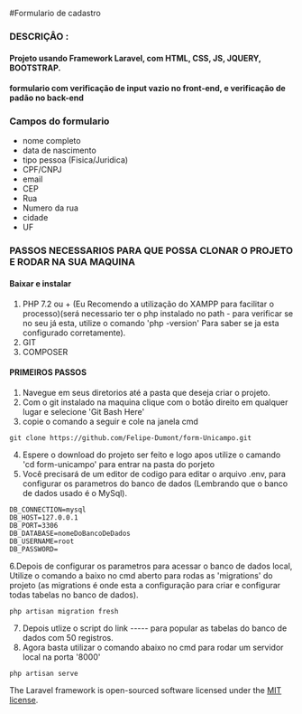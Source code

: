 #Formulario de cadastro

### DESCRIÇÂO :

#### Projeto usando Framework Laravel, com HTML, CSS, JS, JQUERY, BOOTSTRAP.

#### formulario com verificação de input vazio no front-end, e verificação de padão no back-end

### Campos do formulario

-   nome completo
-   data de nascimento
-   tipo pessoa (Fisica/Juridica)
-   CPF/CNPJ
-   email
-   CEP
-   Rua
-   Numero da rua
-   cidade
-   UF

### PASSOS NECESSARIOS PARA QUE POSSA CLONAR O PROJETO E RODAR NA SUA MAQUINA

#### Baixar e instalar

1. PHP 7.2 ou + (Eu Recomendo a utilização do XAMPP para facilitar o processo)(será necessario ter o php instalado no path - para verificar se no seu já esta, utilize o comando 'php -version' Para saber se ja esta configurado corretamente).
2. GIT
3. COMPOSER

#### PRIMEIROS PASSOS

1. Navegue em seus diretorios até a pasta que deseja criar o projeto.
2. Com o git instalado na maquina clique com o botão direito em qualquer lugar e selecione 'Git Bash Here'
3. copie o comando a seguir e cole na janela cmd

```
git clone https://github.com/Felipe-Dumont/form-Unicampo.git
```

4. Espere o download do projeto ser feito e logo apos utilize o camando 'cd form-unicampo' para entrar na pasta do porjeto
5. Você precisará de um editor de codigo para editar o arquivo .env, para configurar os parametros do banco de dados (Lembrando que o banco de dados usado é o MySql).

```
DB_CONNECTION=mysql
DB_HOST=127.0.0.1
DB_PORT=3306
DB_DATABASE=nomeDoBancoDeDados
DB_USERNAME=root
DB_PASSWORD=
```

6.Depois de configurar os parametros para acessar o banco de dados local, Utilize o comando a baixo no cmd aberto para rodas as 'migrations' do projeto (as migrations é onde esta a configuração para criar e configurar todas tabelas no banco de dados).

```
php artisan migration fresh
```

7. Depois utlize o script do link ----- para popular as tabelas do banco de dados com 50 registros.
8. Agora basta utilizar o comando abaixo no cmd para rodar um servidor local na porta '8000'

```
php artisan serve
```

The Laravel framework is open-sourced software licensed under the [MIT license](https://opensource.org/licenses/MIT).
